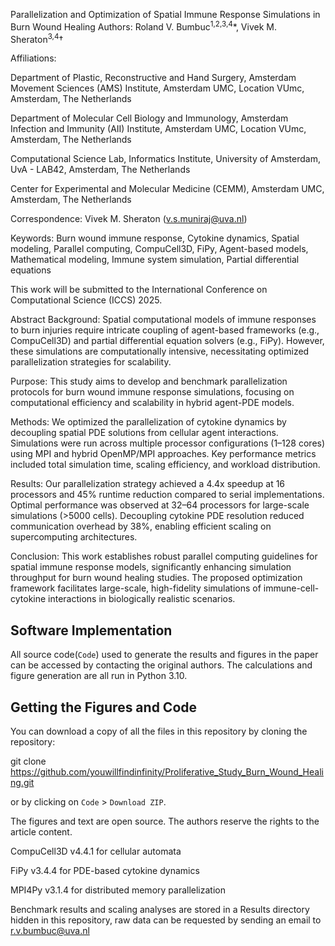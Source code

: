Parallelization and Optimization of Spatial Immune Response Simulations in Burn Wound Healing
Authors:
Roland V. Bumbuc<sup>1,2,3,4</sup>*, Vivek M. Sheraton<sup>3,4</sup>†

Affiliations:

Department of Plastic, Reconstructive and Hand Surgery, Amsterdam Movement Sciences (AMS) Institute, Amsterdam UMC, Location VUmc, Amsterdam, The Netherlands

Department of Molecular Cell Biology and Immunology, Amsterdam Infection and Immunity (AII) Institute, Amsterdam UMC, Location VUmc, Amsterdam, The Netherlands

Computational Science Lab, Informatics Institute, University of Amsterdam, UvA - LAB42, Amsterdam, The Netherlands

Center for Experimental and Molecular Medicine (CEMM), Amsterdam UMC, Amsterdam, The Netherlands

Correspondence:
Vivek M. Sheraton (v.s.muniraj@uva.nl)

Keywords:
Burn wound immune response, Cytokine dynamics, Spatial modeling, Parallel computing, CompuCell3D, FiPy, Agent-based models, Mathematical modeling, Immune system simulation, Partial differential equations

This work will be submitted to the International Conference on Computational Science (ICCS) 2025.

Abstract
Background: Spatial computational models of immune responses to burn injuries require intricate coupling of agent-based frameworks (e.g., CompuCell3D) and partial differential equation solvers (e.g., FiPy). However, these simulations are computationally intensive, necessitating optimized parallelization strategies for scalability.

Purpose: This study aims to develop and benchmark parallelization protocols for burn wound immune response simulations, focusing on computational efficiency and scalability in hybrid agent-PDE models.

Methods: We optimized the parallelization of cytokine dynamics by decoupling spatial PDE solutions from cellular agent interactions. Simulations were run across multiple processor configurations (1–128 cores) using MPI and hybrid OpenMP/MPI approaches. Key performance metrics included total simulation time, scaling efficiency, and workload distribution.

Results: Our parallelization strategy achieved a 4.4x speedup at 16 processors and 45% runtime reduction compared to serial implementations. Optimal performance was observed at 32–64 processors for large-scale simulations (>5000 cells). Decoupling cytokine PDE resolution reduced communication overhead by 38%, enabling efficient scaling on supercomputing architectures.

Conclusion: This work establishes robust parallel computing guidelines for spatial immune response models, significantly enhancing simulation throughput for burn wound healing studies. The proposed optimization framework facilitates large-scale, high-fidelity simulations of immune-cell-cytokine interactions in biologically realistic scenarios.

## Software Implementation

All source code(`Code`) used to generate the results and figures in the paper can be accessed by contacting the original authors. The calculations and figure generation are all run in Python 3.10. 


## Getting the Figures and Code

You can download a copy of all the files in this repository by cloning the repository:

git clone https://github.com/youwillfindinfinity/Proliferative_Study_Burn_Wound_Healing.git

or by clicking on `Code` > `Download ZIP`.

The figures and text are open source. The authors reserve the rights to the article content.

CompuCell3D v4.4.1 for cellular automata

FiPy v3.4.4 for PDE-based cytokine dynamics

MPI4Py v3.1.4 for distributed memory parallelization

Benchmark results and scaling analyses are stored in a Results directory hidden in this repository, raw data can be requested by sending an email to r.v.bumbuc@uva.nl
